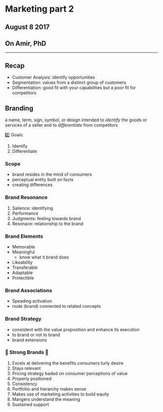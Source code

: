 # Marketing part 2

## August 8 2017
## On Amir, PhD

---

## Recap

* Customer Analysis: identify opportunities 
* Segmentation: values from a distinct group of customers
* Differentiation: good fit with your capabilities but a poor fit for competitors

## Branding

a name, term, sign, symbol, or design intended to *identify* the goods or services of a seller and to *differentiate* from competitors

:two: Goals:
  1. Identify
  2. Differentiate 

### Scope

* brand resides in the mind of consumers
* perceptual entity built on facts
* creating differences

### Brand Resonance

1. Salience: identifying
2. Performance
3. Judgments: feeling towards brand 
4. Resonace: relationship to the brand

### Brand Elements

* Memorable 
* Meaningful 
  * know what it brand does
* Likeability
* Transferable 
* Adaptable
* Protectible

### Brand Associations

* Speading activation
 * node (brand) connected to related concepts 

### Brand Strategy

* consistent with the value proposition and enhance its execution
* to brand or not to brand
* brand extensions 

### :muscle: Strong Brands :muscle:

1. Excels at delivering the benefits consumers turly desire
2. Stays relevant
3. Pricing strategy baded on consumer perceptions of value
4. Properly positioned
5. Consistency 
6. Portfoliio and hierarchy makes sense
7. Makes use of marketing activities to build equity
8. Mangers understand the meaning
9. Sustained support



